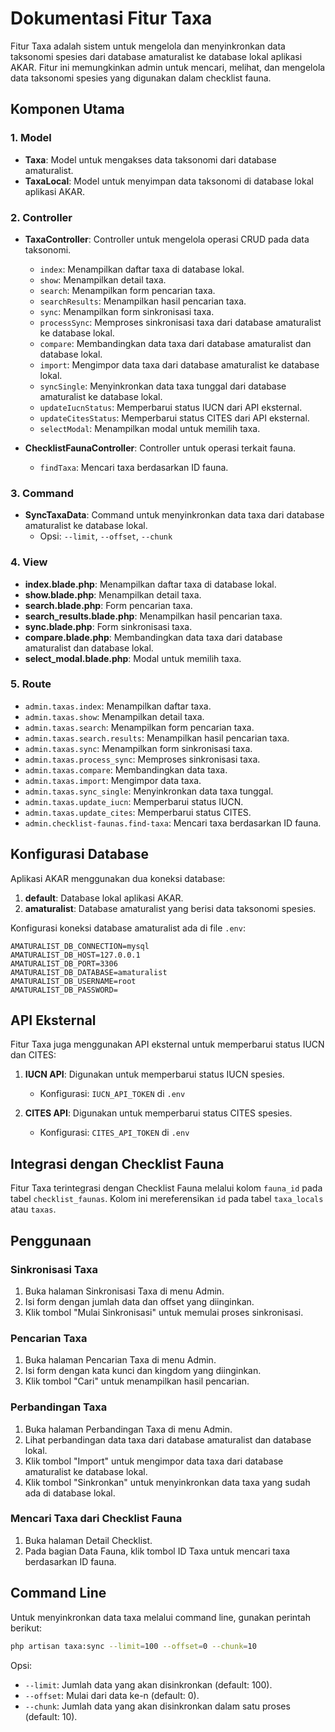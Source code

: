 # Dokumentasi Fitur Taxa

Fitur Taxa adalah sistem untuk mengelola dan menyinkronkan data taksonomi spesies dari database amaturalist ke database lokal aplikasi AKAR. Fitur ini memungkinkan admin untuk mencari, melihat, dan mengelola data taksonomi spesies yang digunakan dalam checklist fauna.

## Komponen Utama

### 1. Model

- **Taxa**: Model untuk mengakses data taksonomi dari database amaturalist.
- **TaxaLocal**: Model untuk menyimpan data taksonomi di database lokal aplikasi AKAR.

### 2. Controller

- **TaxaController**: Controller untuk mengelola operasi CRUD pada data taksonomi.
  - `index`: Menampilkan daftar taxa di database lokal.
  - `show`: Menampilkan detail taxa.
  - `search`: Menampilkan form pencarian taxa.
  - `searchResults`: Menampilkan hasil pencarian taxa.
  - `sync`: Menampilkan form sinkronisasi taxa.
  - `processSync`: Memproses sinkronisasi taxa dari database amaturalist ke database lokal.
  - `compare`: Membandingkan data taxa dari database amaturalist dan database lokal.
  - `import`: Mengimpor data taxa dari database amaturalist ke database lokal.
  - `syncSingle`: Menyinkronkan data taxa tunggal dari database amaturalist ke database lokal.
  - `updateIucnStatus`: Memperbarui status IUCN dari API eksternal.
  - `updateCitesStatus`: Memperbarui status CITES dari API eksternal.
  - `selectModal`: Menampilkan modal untuk memilih taxa.

- **ChecklistFaunaController**: Controller untuk operasi terkait fauna.
  - `findTaxa`: Mencari taxa berdasarkan ID fauna.

### 3. Command

- **SyncTaxaData**: Command untuk menyinkronkan data taxa dari database amaturalist ke database lokal.
  - Opsi: `--limit`, `--offset`, `--chunk`

### 4. View

- **index.blade.php**: Menampilkan daftar taxa di database lokal.
- **show.blade.php**: Menampilkan detail taxa.
- **search.blade.php**: Form pencarian taxa.
- **search_results.blade.php**: Menampilkan hasil pencarian taxa.
- **sync.blade.php**: Form sinkronisasi taxa.
- **compare.blade.php**: Membandingkan data taxa dari database amaturalist dan database lokal.
- **select_modal.blade.php**: Modal untuk memilih taxa.

### 5. Route

- `admin.taxas.index`: Menampilkan daftar taxa.
- `admin.taxas.show`: Menampilkan detail taxa.
- `admin.taxas.search`: Menampilkan form pencarian taxa.
- `admin.taxas.search.results`: Menampilkan hasil pencarian taxa.
- `admin.taxas.sync`: Menampilkan form sinkronisasi taxa.
- `admin.taxas.process_sync`: Memproses sinkronisasi taxa.
- `admin.taxas.compare`: Membandingkan data taxa.
- `admin.taxas.import`: Mengimpor data taxa.
- `admin.taxas.sync_single`: Menyinkronkan data taxa tunggal.
- `admin.taxas.update_iucn`: Memperbarui status IUCN.
- `admin.taxas.update_cites`: Memperbarui status CITES.
- `admin.checklist-faunas.find-taxa`: Mencari taxa berdasarkan ID fauna.

## Konfigurasi Database

Aplikasi AKAR menggunakan dua koneksi database:
1. **default**: Database lokal aplikasi AKAR.
2. **amaturalist**: Database amaturalist yang berisi data taksonomi spesies.

Konfigurasi koneksi database amaturalist ada di file `.env`:

```
AMATURALIST_DB_CONNECTION=mysql
AMATURALIST_DB_HOST=127.0.0.1
AMATURALIST_DB_PORT=3306
AMATURALIST_DB_DATABASE=amaturalist
AMATURALIST_DB_USERNAME=root
AMATURALIST_DB_PASSWORD=
```

## API Eksternal

Fitur Taxa juga menggunakan API eksternal untuk memperbarui status IUCN dan CITES:

1. **IUCN API**: Digunakan untuk memperbarui status IUCN spesies.
   - Konfigurasi: `IUCN_API_TOKEN` di `.env`

2. **CITES API**: Digunakan untuk memperbarui status CITES spesies.
   - Konfigurasi: `CITES_API_TOKEN` di `.env`

## Integrasi dengan Checklist Fauna

Fitur Taxa terintegrasi dengan Checklist Fauna melalui kolom `fauna_id` pada tabel `checklist_faunas`. Kolom ini mereferensikan `id` pada tabel `taxa_locals` atau `taxas`.

## Penggunaan

### Sinkronisasi Taxa

1. Buka halaman Sinkronisasi Taxa di menu Admin.
2. Isi form dengan jumlah data dan offset yang diinginkan.
3. Klik tombol "Mulai Sinkronisasi" untuk memulai proses sinkronisasi.

### Pencarian Taxa

1. Buka halaman Pencarian Taxa di menu Admin.
2. Isi form dengan kata kunci dan kingdom yang diinginkan.
3. Klik tombol "Cari" untuk menampilkan hasil pencarian.

### Perbandingan Taxa

1. Buka halaman Perbandingan Taxa di menu Admin.
2. Lihat perbandingan data taxa dari database amaturalist dan database lokal.
3. Klik tombol "Import" untuk mengimpor data taxa dari database amaturalist ke database lokal.
4. Klik tombol "Sinkronkan" untuk menyinkronkan data taxa yang sudah ada di database lokal.

### Mencari Taxa dari Checklist Fauna

1. Buka halaman Detail Checklist.
2. Pada bagian Data Fauna, klik tombol ID Taxa untuk mencari taxa berdasarkan ID fauna.

## Command Line

Untuk menyinkronkan data taxa melalui command line, gunakan perintah berikut:

```bash
php artisan taxa:sync --limit=100 --offset=0 --chunk=10
```

Opsi:
- `--limit`: Jumlah data yang akan disinkronkan (default: 100).
- `--offset`: Mulai dari data ke-n (default: 0).
- `--chunk`: Jumlah data yang akan disinkronkan dalam satu proses (default: 10). 